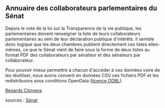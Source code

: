 ## Annuaire des collaborateurs parlementaires du Sénat

Depuis le vote de la loi sur la Transparence de la vie publique, les parlementaires doivent renseigner la liste de leurs collaborateurs parlementaires au sein de leur déclaration publique d'intérêts. Il semble donc logique que les deux chambres publient directement ces listes elles-mêmes, ce que le Sénat vient de faire sous la forme de deux listes au format PDF des collaborateurs par sénateur et des sénateurs par collaborateur.

Pour pouvoir mieux permettre à chacun d'accéder à ces données voire de les réutiliser, nous avons converti en données CSV ces fichiers PDF et les redistribuons sous conditions OpenData ([licence ODBL](http://www.vvlibri.org/fr/licence/odbl/10/fr/legalcode)).

[Regards Citoyens](http://www.regardscitoyens.org)

sources : [Sénat](http://www.senat.fr/)

